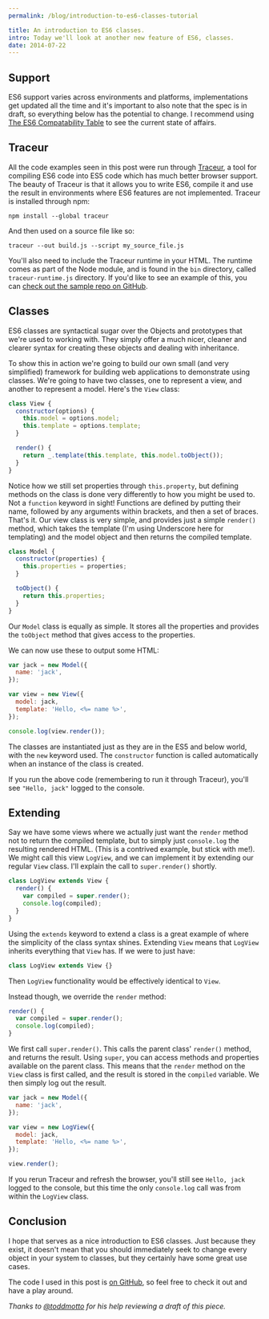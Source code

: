 ```yaml
---
permalink: /blog/introduction-to-es6-classes-tutorial

title: An introduction to ES6 classes.
intro: Today we'll look at another new feature of ES6, classes.
date: 2014-07-22
---
```


## Support

ES6 support varies across environments and platforms, implementations get updated all the time and it's important to also note that the spec is in draft, so everything below has the potential to change. I recommend using [The ES6 Compatability Table](http://kangax.github.io/es5-compat-table/es6/) to see the current state of affairs.

## Traceur

All the code examples seen in this post were run through [Traceur](https://github.com/google/traceur-compiler), a tool for compiling ES6 code into ES5 code which has much better browser support. The beauty of Traceur is that it allows you to write ES6, compile it and use the result in environments where ES6 features are not implemented. Traceur is installed through npm:

```shell
npm install --global traceur
```

And then used on a source file like so:

```shell
traceur --out build.js --script my_source_file.js
```

You'll also need to include the Traceur runtime in your HTML. The runtime comes as part of the Node module, and is found in the `bin` directory, called `traceur-runtime.js` directory. If you'd like to see an example of this, you can [check out the sample repo on GitHub](https://github.com/javascript-playground/es6-classes).

## Classes

ES6 classes are syntactical sugar over the Objects and prototypes that we're used to working with. They simply offer a much nicer, cleaner and clearer syntax for creating these objects and dealing with inheritance.

To show this in action we're going to build our own small (and very simplified) framework for building web applications to demonstrate using classes. We're going to have two classes, one to represent a view, and another to represent a model. Here's the `View` class:

```js
class View {
  constructor(options) {
    this.model = options.model;
    this.template = options.template;
  }

  render() {
    return _.template(this.template, this.model.toObject());
  }
}
```

Notice how we still set properties through `this.property`, but defining methods on the class is done very differently to how you might be used to. Not a `function` keyword in sight! Functions are defined by putting their name, followed by any arguments within brackets, and then a set of braces. That's it. Our view class is very simple, and provides just a simple `render()` method, which takes the template (I'm using Underscore here for templating) and the model object and then returns the compiled template.

```js
class Model {
  constructor(properties) {
    this.properties = properties;
  }

  toObject() {
    return this.properties;
  }
}
```

Our `Model` class is equally as simple. It stores all the properties and provides the `toObject` method that gives access to the properties.

We can now use these to output some HTML:

```js
var jack = new Model({
  name: 'jack',
});

var view = new View({
  model: jack,
  template: 'Hello, <%= name %>',
});

console.log(view.render());
```

The classes are instantiated just as they are in the ES5 and below world, with the `new` keyword used. The `constructor` function is called automatically when an instance of the class is created.

If you run the above code (remembering to run it through Traceur), you'll see `"Hello, jack"` logged to the console.

## Extending

Say we have some views where we actually just want the `render` method not to return the compiled template, but to simply just `console.log` the resulting rendered HTML. (This is a contrived example, but stick with me!). We might call this view `LogView`, and we can implement it by extending our regular `View` class. I'll explain the call to `super.render()` shortly.

```js
class LogView extends View {
  render() {
    var compiled = super.render();
    console.log(compiled);
  }
}
```

Using the `extends` keyword to extend a class is a great example of where the simplicity of the class syntax shines. Extending `View` means that `LogView` inherits everything that `View` has. If we were to just have:

```js
class LogView extends View {}
```

Then `LogView` functionality would be effectively identical to `View`.

Instead though, we override the `render` method:

```js
render() {
  var compiled = super.render();
  console.log(compiled);
}
```

We first call `super.render()`. This calls the parent class' `render()` method, and returns the result. Using `super`, you can access methods and properties available on the parent class. This means that the `render` method on the `View` class is first called, and the result is stored in the `compiled` variable. We then simply log out the result.

```js
var jack = new Model({
  name: 'jack',
});

var view = new LogView({
  model: jack,
  template: 'Hello, <%= name %>',
});

view.render();
```

If you rerun Traceur and refresh the browser, you'll still see `Hello, jack` logged to the console, but this time the only `console.log` call was from within the `LogView` class.

## Conclusion

I hope that serves as a nice introduction to ES6 classes. Just because they exist, it doesn't mean that you should immediately seek to change every object in your system to classes, but they certainly have some great use cases.

The code I used in this post is [on GitHub](https://github.com/javascript-playground/es6-classes), so feel free to check it out and have a play around.

_Thanks to [@toddmotto](http://twitter.com/toddmotto) for his help reviewing a draft of this piece._
